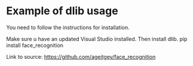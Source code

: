 # Example of dlib usage

You need to follow the instructions for installation.

Make sure u have an updated Visual Studio installed.
Then install dlib.
pip install face_recognition


Link to source:
https://github.com/ageitgey/face_recognition
